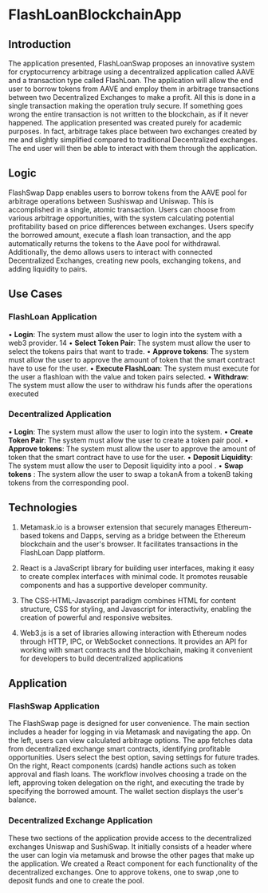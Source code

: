 # FlashLoanBlockchainApp

## Introduction 
The application presented, FlashLoanSwap proposes an innovative system for cryptocurrency arbitrage using a decentralized application called AAVE and a transaction type called FlashLoan. The application will allow the end user to borrow tokens from AAVE and employ them in arbitrage transactions between two Decentralized Exchanges to make a profit. All this is done in a single transaction making the operation truly secure. If something goes wrong the entire transaction is not written to the blockchain, as if it never happened.
The application presented was created purely for academic purposes. In fact, arbitrage takes place between two exchanges created by me and slightly simplified compared to traditional Decentralized exchanges. The end user will then be able to interact with them through the application.

## Logic 
FlashSwap Dapp enables users to borrow tokens from the AAVE pool for arbitrage operations between Sushiswap and Uniswap. This is accomplished in a single, atomic transaction. Users can choose from various arbitrage opportunities, with the system calculating potential profitability based on price differences between exchanges. Users specify the borrowed amount, execute a flash loan transaction, and the app automatically returns the tokens to the Aave pool for withdrawal. Additionally, the demo allows users to interact with connected Decentralized Exchanges, creating new pools, exchanging tokens, and adding liquidity to pairs.

## Use Cases

### FlashLoan Application
• **Login**: The system must allow the user to login into the system with a web3
provider.
14
• **Select Token Pair**: The system must allow the user to select the tokens pairs
that want to trade.
• **Approve tokens**: The system must allow the user to approve the amount of
token that the smart contract have to use for the user.
• **Execute FlashLoan**: The system must execute for the user a flashloan with
the value and token pairs selected.
• **Withdraw**: The system must allow the user to withdraw his funds after the
operations executed

### Decentralized Application 


• **Login**: The system must allow the user to login into the system.
• **Create Token Pair**: The system must allow the user to create a token pair
pool.
• **Approve tokens**: The system must allow the user to approve the amount of
token that the smart contract have to use for the user.
• **Deposit Liquidity**: The system must allow the user to Deposit liquidity into
a pool .
• **Swap tokens** : The system allow the user to swap a tokanA from a tokenB
taking tokens from the corresponding pool.


## Technologies

1. Metamask.io is a browser extension that securely manages Ethereum-based tokens and Dapps, serving as a bridge between the Ethereum blockchain and the user's browser. It facilitates transactions in the FlashLoan Dapp platform.

2. React is a JavaScript library for building user interfaces, making it easy to create complex interfaces with minimal code. It promotes reusable components and has a supportive developer community.

3. The CSS-HTML-Javascript paradigm combines HTML for content structure, CSS for styling, and Javascript for interactivity, enabling the creation of powerful and responsive websites.

4. Web3.js is a set of libraries allowing interaction with Ethereum nodes through HTTP, IPC, or WebSocket connections. It provides an API for working with smart contracts and the blockchain, making it convenient for developers to build decentralized applications

## Application 

### FlashSwap Application
The FlashSwap page is designed for user convenience. The main section includes a header for logging in via Metamask and navigating the app. On the left, users can view calculated arbitrage options. The app fetches data from decentralized exchange smart contracts, identifying profitable opportunities. Users select the best option, saving settings for future trades. On the right, React components (cards) handle actions such as token approval and flash loans. The workflow involves choosing a trade on the left, approving token delegation on the right, and executing the trade by specifying the borrowed amount. The wallet section displays the user's balance.

### Decentralized Exchange Application

These two sections of the application provide access to the decentralized exchanges Uniswap and SushiSwap. It initially consists of a header where the user can login via metamusk and browse the other pages that make up the application. We created a React component for each functionality of the decentralized exchanges. One to approve tokens, one to swap ,one to deposit funds and one to create the pool.

